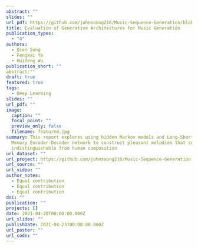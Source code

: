 ```yaml
---
abstract: ""
slides: ""
url_pdf: https://github.com/johnsoong216/Music-Sequence-Generation/blob/main/Evaluation%20of%20Generative%20Architectures%20for%20Music%20Generation.pdf
title: Evaluation of Generative Architectures for Music Generation
publication_types:
  - "4"
authors:
  - Qien Song
  - Fengkai Ye
  - Huifeng Wu
publication_short: ""
abstract:""
draft: true
featured: true
tags:
  - Deep Learning
slides: ""
url_pdf: ""
image:
  caption: ""
  focal_point: ""
  preview_only: false
  filename: featured.jpg
summary: This report explores using hidden Markov models and Long-Short Term
  Memory Encoder-Decoder network to construct pleasant melodies that sound
  indistinguishable from human composition
url_dataset: ""
url_project: https://github.com/johnsoong216/Music-Sequence-Generation
url_source: ""
url_video: ""
author_notes:
  - Equal contribution
  - Equal contribution
  - Equal contribution
doi: ""
publication: ""
projects: []
date: 2021-04-20T00:00:00.000Z
url_slides: ""
publishDate: 2021-04-23T00:00:00.000Z
url_poster: ""
url_code: ""
---
```

